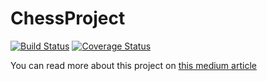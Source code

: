 # ChessProject

[![Build Status](https://travis-ci.org/lhcopetti/ChessProject.svg?branch=develop)](https://travis-ci.org/lhcopetti/ChessProject) 
[![Coverage Status](https://coveralls.io/repos/github/lhcopetti/ChessProject/badge.svg?branch=develop)](https://coveralls.io/github/lhcopetti/ChessProject?branch=develop)

You can read more about this project on [this medium article](https://medium.com/@lhcopetti/a-horrific-chess-project-75f2ba1113d8)
